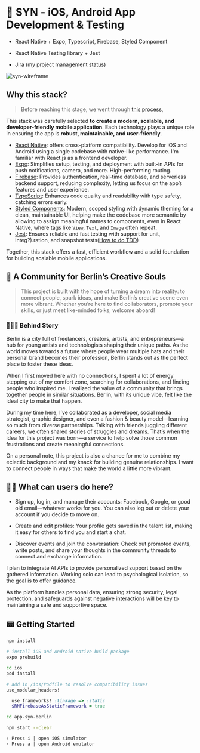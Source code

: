 # 📱 SYN - iOS, Android App Development & Testing

- React Native + Expo, Typescript, Firebase, Styled Component

- React Native Testing library + Jest

- Jira (my project management [status](https://younghyun-bae.atlassian.net/jira/software/projects/SYN/boards/2/backlog?atlOrigin=eyJpIjoiYmRmN2Y3NTVmMDdiNGZkODg1ZDY0Y2VhNDljZTA2ODIiLCJwIjoiaiJ9))

![syn-wireframe](https://github.com/user-attachments/assets/63817bc6-25ac-4d24-a1e1-9984cf700e78)

## Why this stack?

> Before reaching this stage, we went through [this process](https://github.com/younghyun-bae/ui-syn-berlin),

This stack was carefully selected **to create a modern, scalable, and developer-friendly mobile application**. Each technology plays a unique role in ensuring the app is **robust, maintainable, and user-friendly**.

- [React Native](https://reactnative.dev): offers cross-platform compatibility. Develop for iOS and Android using a single codebase with native-like performance. I'm familiar with React.js as a frontend developer.
- [Expo](https://expo.dev): Simplifies setup, testing, and deployment with built-in APIs for push notifications, camera, and more. High-performing routing.
- [Firebase](https://firebase.google.com): Provides authentication, real-time database, and serverless backend support, reducing complexity, letting us focus on the app’s features and user experience.
- [TypeScript](https://www.typescriptlang.org): Enhances code quality and readability with type safety, catching errors early.
- [Styled Components](https://styled-components.com): Modern, scoped styling with dynamic theming for a clean, maintainable UI, helping make the codebase more semantic by allowing to assign meaningful names to components, even in React Native, where tags like `View`, `Text`, and `Image` often repeat.
- [Jest](https://jestjs.io): Ensures reliable and fast testing with support for unit, integ?).ration, and snapshot tests([How to do TDD](https://github.com/younghyun-bae/tdd-exercise))

Together, this stack offers a fast, efficient workflow and a solid foundation for building scalable mobile applications.

## 🎡 A Community for Berlin’s Creative Souls

> This project is built with the hope of turning a dream into reality: to connect people, spark ideas, and make Berlin’s creative scene even more vibrant. Whether you’re here to find collaborators, promote your skills, or just meet like-minded folks, welcome aboard!

### 🧙🏻‍♀️ Behind Story

Berlin is a city full of freelancers, creators, artists, and entrepreneurs—a hub for young artists and technologists shaping their unique paths. As the world moves towards a future where people wear multiple hats and their personal brand becomes their profession, Berlin stands out as the perfect place to foster these ideas.

When I first moved here with no connections, I spent a lot of energy stepping out of my comfort zone, searching for collaborations, and finding people who inspired me. I realized the value of a community that brings together people in similar situations. Berlin, with its unique vibe, felt like the ideal city to make that happen.

During my time here, I’ve collaborated as a developer, social media strategist, graphic designer, and even a fashion & beauty model—learning so much from diverse partnerships. Talking with friends juggling different careers, we often shared stories of struggles and dreams. That’s when the idea for this project was born—a service to help solve those common frustrations and create meaningful connections.

On a personal note, this project is also a chance for me to combine my eclectic background and my knack for building genuine relationships. I want to connect people in ways that make the world a little more vibrant.

## 🤳🏻 What can users do here?

- Sign up, log in, and manage their accounts: Facebook, Google, or good old email—whatever works for you. You can also log out or delete your account if you decide to move on.

- Create and edit profiles: Your profile gets saved in the talent list, making it easy for others to find you and start a chat.

- Discover events and join the conversation: Check out promoted events, write posts, and share your thoughts in the community threads to connect and exchange information.

I plan to integrate AI APIs to provide personalized support based on the gathered information. Working solo can lead to psychological isolation, so the goal is to offer guidance.

As the platform handles personal data, ensuring strong security, legal protection, and safeguards against negative interactions will be key to maintaining a safe and supportive space.

## 📟 Getting Started

```Bash
npm install

# install iOS and Android native build package
expo prebuild

cd ios
pod install
```

```ruby
# add in /ios/Podfile to resolve compatibility issues
use_modular_headers!

  use_frameworks! :linkage => :static
  $RNFirebaseAsStaticFramework = true
```

```Bash
cd app-syn-berlin

npm start --clear

› Press i │ open iOS simulator
› Press a │ open Android emulator
```
